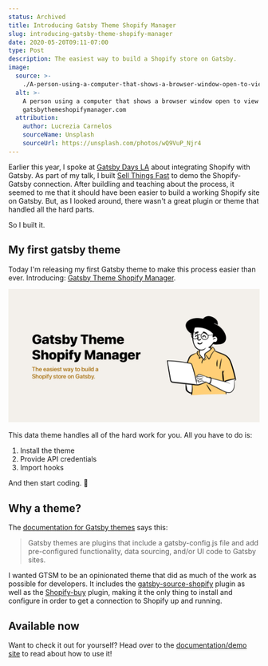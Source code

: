 ```yaml
---
status: Archived
title: Introducing Gatsby Theme Shopify Manager
slug: introducing-gatsby-theme-shopify-manager
date: 2020-05-20T09:11-07:00
type: Post
description: The easiest way to build a Shopify store on Gatsby.
image:
  source: >-
    ./A-person-using-a-computer-that-shows-a-browser-window-open-to-view-gatsbythemeshopifymanagercom.png
  alt: >-
    A person using a computer that shows a browser window open to view
    gatsbythemeshopifymanager.com
  attribution:
    author: Lucrezia Carnelos
    sourceName: Unsplash
    sourceUrl: https://unsplash.com/photos/wQ9VuP_Njr4
---
```


Earlier this year, I spoke at [Gatsby Days LA][7] about integrating Shopify with Gatsby. As part of my talk, I built [Sell Things Fast][1] to demo the Shopify-Gatsby connection. After buildling and teaching about the process, it seemed to me that it should have been easier to build a working Shopify site on Gatsby. But, as I looked around, there wasn't a great plugin or theme that handled all the hard parts.

So I built it.

## My first gatsby theme

Today I'm releasing my first Gatsby theme to make this process easier than ever. Introducing: [Gatsby Theme Shopify Manager][2].

![Gatsby Theme Shopify Manager Social Header: The easiest way to build a Shopify store on Gatsby.](./Gatsby-Theme-Shopify-Manager-Social-Header-The-easiest-way-to-build-a-Shopify-store-on-Gatsby.png)

This data theme handles all of the hard work for you. All you have to do is:

1. Install the theme
2. Provide API credentials
3. Import hooks

And then start coding. 🚀

## Why a theme?

The [documentation for Gatsby themes][4] says this:

> Gatsby themes are plugins that include a gatsby-config.js file and add pre-configured functionality, data sourcing, and/or UI code to Gatsby sites.

I wanted GTSM to be an opinionated theme that did as much of the work as possible for developers. It includes the [gatsby-source-shopify][5] plugin as well as the [Shopify-buy][6] plugin, making it the only thing to install and configure in order to get a connection to Shopify up and running.

## Available now

Want to check it out for yourself? Head over to the [documentation/demo site][2] to read about how to use it!

[1]: https://github.com/thetrevorharmon/sell-things-fast
[2]: https://gatsbythemeshopifymanager.com
[3]: https://twitter.com/gill_kyle
[4]: https://www.gatsbyjs.org/docs/themes/what-are-gatsby-themes/
[5]: https://www.gatsbyjs.org/packages/gatsby-source-shopify/
[6]: https://www.npmjs.com/package/shopify-buy
[7]: https://www.gatsbyjs.com/gatsby-days/gatsby-days-los-angeles/
